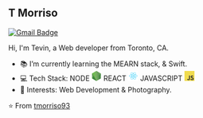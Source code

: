 ## T Morriso
[![Gmail Badge](https://img.shields.io/badge/-Gmail-c14438?style=flat-square&logo=Gmail&logoColor=white&link=mailto:tmorriso93@gmail.com)](mailto:tmorriso93@gmail.com)


Hi, I'm Tevin, a Web developer from Toronto, CA.

- :books: I’m currently learning the MEARN stack, & Swift.
- :computer: Tech Stack: NODE <img height="20" src="https://raw.githubusercontent.com/github/explore/80688e429a7d4ef2fca1e82350fe8e3517d3494d/topics/nodejs/nodejs.png">  REACT <img height="20" src="https://raw.githubusercontent.com/github/explore/80688e429a7d4ef2fca1e82350fe8e3517d3494d/topics/react/react.png">  JAVASCRIPT <img height="20" src="https://raw.githubusercontent.com/github/explore/80688e429a7d4ef2fca1e82350fe8e3517d3494d/topics/javascript/javascript.png">  
- :pushpin: Interests: Web Development & Photography.

⭐️ From [tmorriso93](https://github.com/tmorriso93)

